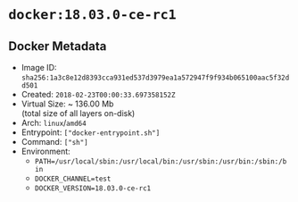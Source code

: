 # `docker:18.03.0-ce-rc1`

## Docker Metadata

- Image ID: `sha256:1a3c8e12d8393cca931ed537d3979ea1a572947f9f934b065100aac5f32dd501`
- Created: `2018-02-23T00:00:33.697358152Z`
- Virtual Size: ~ 136.00 Mb  
  (total size of all layers on-disk)
- Arch: `linux`/`amd64`
- Entrypoint: `["docker-entrypoint.sh"]`
- Command: `["sh"]`
- Environment:
  - `PATH=/usr/local/sbin:/usr/local/bin:/usr/sbin:/usr/bin:/sbin:/bin`
  - `DOCKER_CHANNEL=test`
  - `DOCKER_VERSION=18.03.0-ce-rc1`
